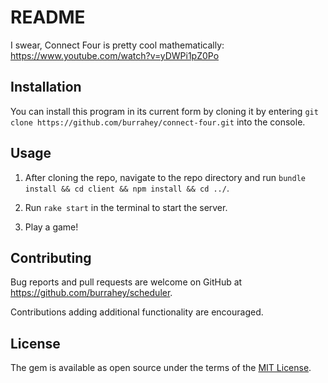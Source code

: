 # README

I swear, Connect Four is pretty cool mathematically:
https://www.youtube.com/watch?v=yDWPi1pZ0Po

## Installation

You can install this program in its current form by cloning it by entering ```git clone https://github.com/burrahey/connect-four.git``` into the console.

## Usage

1. After cloning the repo, navigate to the repo directory and run ```bundle install && cd client && npm install && cd ../```.

2. Run ```rake start``` in the terminal to start the server.

3. Play a game!

## Contributing

Bug reports and pull requests are welcome on GitHub at https://github.com/burrahey/scheduler.

Contributions adding additional functionality are encouraged.

## License

The gem is available as open source under the terms of the [MIT License](http://opensource.org/licenses/MIT).
